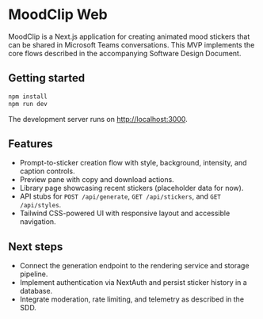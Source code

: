 # MoodClip Web

MoodClip is a Next.js application for creating animated mood stickers that can be shared in Microsoft Teams conversations. This MVP implements the core flows described in the accompanying Software Design Document.

## Getting started

```bash
npm install
npm run dev
```

The development server runs on [http://localhost:3000](http://localhost:3000).

## Features

- Prompt-to-sticker creation flow with style, background, intensity, and caption controls.
- Preview pane with copy and download actions.
- Library page showcasing recent stickers (placeholder data for now).
- API stubs for `POST /api/generate`, `GET /api/stickers`, and `GET /api/styles`.
- Tailwind CSS-powered UI with responsive layout and accessible navigation.

## Next steps

- Connect the generation endpoint to the rendering service and storage pipeline.
- Implement authentication via NextAuth and persist sticker history in a database.
- Integrate moderation, rate limiting, and telemetry as described in the SDD.
